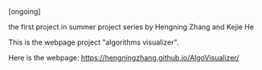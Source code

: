 
[ongoing]

the first project in summer project series by Hengning Zhang and Kejie He

This is the webpage project "algorithms visualizer".

Here is the webpage:  https://hengningzhang.github.io/AlgoVisualizer/
